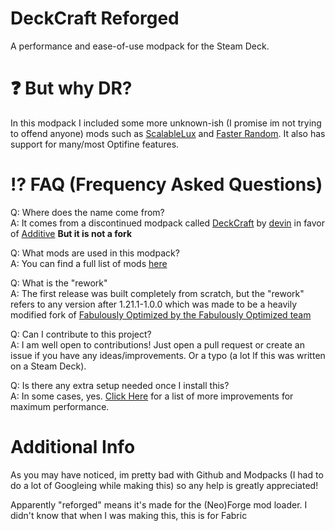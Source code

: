 # DeckCraft Reforged
A performance and ease-of-use modpack for the Steam Deck.
# ❓ But why DR?
In this modpack I included some more unknown-ish (I promise im not trying to offend anyone) mods such as [ScalableLux](https://modrinth.com/mod/scalablelux) and [Faster Random](https://modrinth.com/mod/faster-random). It also has support for many/most Optifine features.
# ⁉️ FAQ (Frequency Asked Questions)
Q: Where does the name come from?  
A: It comes from a discontinued modpack called [DeckCraft](https://modrinth.com/modpack/deckcraft) by [devin](https://modrinth.com/user/devin) in favor of [Additive](https://modrinth.com/modpack/additive) **But it is not a fork**

Q: What mods are used in this modpack?  
A: You can find a full list of mods [here](https://github.com/CoderMonkey1956/deckcraft-reforged/wiki/Mod-List)  

Q: What is the "rework"  
A: The first release was built completely from scratch, but the "rework" refers to any version after 1.21.1-1.0.0 which was made to be a heavily modified fork of [Fabulously Optimized by the Fabulously Optimized team](https://modrinth.com/modpack/fabulously-optimized)

Q: Can I contribute to this project?  
A: I am well open to contributions! Just open a pull request or create an issue if you have any ideas/improvements. Or a typo (a lot lf this was written on a Steam Deck). 

Q: Is there any extra setup needed once I install this?  
A: In some cases, yes. [Click Here](https://github.com/CoderMonkey1956/deckcraft-reforged/wiki/Performance-Improvements) for a list of more improvements for maximum performance.  

# Additional Info
As you may have noticed, im pretty bad with Github and Modpacks (I had to do a lot of Googleing while making this) so any help is greatly appreciated!

Apparently "reforged" means it's made for the (Neo)Forge mod loader. I didn't know that when I was making this, this is for Fabric
